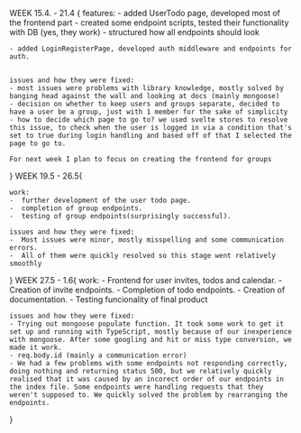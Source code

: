 WEEK 15.4. - 21.4 {
    features:
    - added UserTodo page, developed most of the frontend part
    - created some endpoint scripts, tested their functionality with DB (yes, they work)
    - structured how all endpoints should look

    - added LoginRegisterPage, developed auth middleware and endpoints for auth.


    issues and how they were fixed:
    - most issues were problems with library knowledge, mostly solved by banging head against the wall and looking at docs (mainly mongoose)
    - decision on whether to keep users and groups separate, decided to have a user be a group, just with 1 member for the sake of simplicity
    - how to decide which page to go to? we used svelte stores to resolve this issue, to check when the user is logged in via a condition that's set to true during login handling and based off of that I selected the page to go to.

    For next week I plan to focus on creating the frontend for groups 
}
WEEK 19.5 - 26.5{
     
    work:
    -  further development of the user todo page.
    -  completion of group endpoints.
    -  testing of group endpoints(surprisingly successful).

    issues and how they were fixed:
    -  Most issues were minor, mostly misspelling and some communication errors.
    -  All of them were quickly resolved so this stage went relatively smoothly
}
WEEK 27.5 - 1.6{
    work:
    -  Frontend for user invites, todos and calendar.
    -  Creation of invite endpoints.
    -  Completion of todo endpoints.
    -  Creation of documentation.
    -  Testing funcionality of final product

    issues and how they were fixed:
    - Trying out mongoose populate function. It took some work to get it set up and running with TypeScript, mostly because of our inexperience with mongoose. After some googling and hit or miss type conversion, we made it work.
    - req.body.id (mainly a communication error)
    - We had a few problems with some endpoints not responding correctly, doing nothing and returning status 500, but we relatively quickly realised that it was caused by an incorect order of our endpoints in the index file. Some endpoints were handling requests that they weren't supposed to. We quickly solved the problem by rearranging the endpoints.

}

